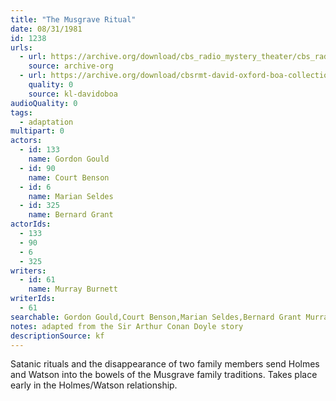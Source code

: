 ```yaml
---
title: "The Musgrave Ritual"
date: 08/31/1981
id: 1238
urls: 
  - url: https://archive.org/download/cbs_radio_mystery_theater/cbs_radio_mystery_theater-1201-1250.zip/cbs_radio_mystery_theater-1201-1250%2Fcbsrmt_1238_the_musgrave_ritual.mp3
    source: archive-org
  - url: https://archive.org/download/cbsrmt-david-oxford-boa-collection/CBSRMT-810831-1238-The-Musgrave-Ritual-(AFRTS)-(256-44)-{BoA}.mp3
    quality: 0
    source: kl-davidoboa
audioQuality: 0
tags: 
  - adaptation
multipart: 0
actors:  
  - id: 133
    name: Gordon Gould  
  - id: 90
    name: Court Benson  
  - id: 6
    name: Marian Seldes  
  - id: 325
    name: Bernard Grant
actorIds:  
  - 133  
  - 90  
  - 6  
  - 325
writers:  
  - id: 61
    name: Murray Burnett
writerIds:  
  - 61
searchable: Gordon Gould,Court Benson,Marian Seldes,Bernard Grant Murray Burnett
notes: adapted from the Sir Arthur Conan Doyle story
descriptionSource: kf
---
```

Satanic rituals and the disappearance of two family members send Holmes and Watson into the bowels of the Musgrave family traditions. Takes place early in the Holmes/Watson relationship.
